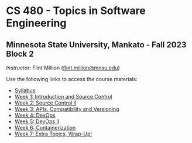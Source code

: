 # CS 480 - Topics in Software Engineering

## Minnesota State University, Mankato - Fall 2023 Block 2

*Instructor:* Flint Million ([flint.million@mnsu.edu](mailto:flint.million@mnsu.edu))

Use the following links to access the course materials:

* [Syllabus](SYLLABUS.md)
* [Week 1: Introduction and Source Control](week1/README.md)
* [Week 2: Source Control II](week2/README.md)
* [Week 3: APIs, Compatibility and Versioning](week6/README.md)
* [Week 4: DevOps](week3/README.md)
* [Week 5: DevOps II](week4/README.md)
* [Week 6: Containerization](week5/README.md)
* [Week 7: Extra Topics, Wrap-Up!](week7/README.md)
